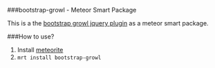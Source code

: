 ###bootstrap-growl - Meteor Smart Package

This is a the [bootstrap growl jquery plugin](https://github.com/ifightcrime/bootstrap-growl) as a meteor smart package.

###How to use?

1. Install [meteorite](https://github.com/oortcloud/meteorite)
2. `mrt install bootstrap-growl`
